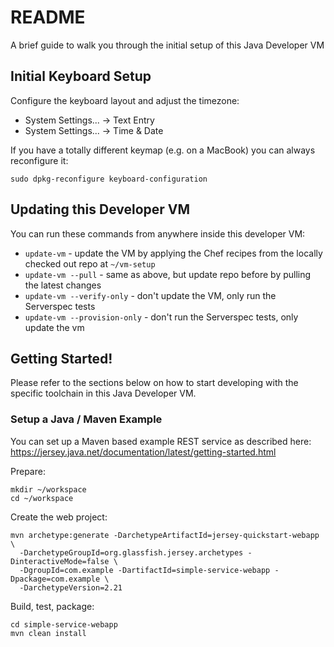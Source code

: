 
# README

A brief guide to walk you through the initial setup of this Java Developer VM

## Initial Keyboard Setup

Configure the keyboard layout and adjust the timezone:

 * System Settings... -> Text Entry
 * System Settings... -> Time & Date

If you have a totally different keymap (e.g. on a MacBook) you can always reconfigure it:
```
sudo dpkg-reconfigure keyboard-configuration
```

## Updating this Developer VM

You can run these commands from anywhere inside this developer VM:

 * `update-vm` - update the VM by applying the Chef recipes from the locally checked out repo at `~/vm-setup`
 * `update-vm --pull` - same as above, but update repo before by pulling the latest changes
 * `update-vm --verify-only` - don't update the VM, only run the Serverspec tests
 * `update-vm --provision-only` - don't run the Serverspec tests, only update the vm

## Getting Started!

Please refer to the sections below on how to start developing with the specific toolchain in this Java Developer VM.

### Setup a Java / Maven Example

You can set up a Maven based example REST service as described here:
https://jersey.java.net/documentation/latest/getting-started.html

Prepare:
```
mkdir ~/workspace
cd ~/workspace
```

Create the web project:
```
mvn archetype:generate -DarchetypeArtifactId=jersey-quickstart-webapp \
  -DarchetypeGroupId=org.glassfish.jersey.archetypes -DinteractiveMode=false \
  -DgroupId=com.example -DartifactId=simple-service-webapp -Dpackage=com.example \
  -DarchetypeVersion=2.21
```

Build, test, package:
```
cd simple-service-webapp
mvn clean install
```
